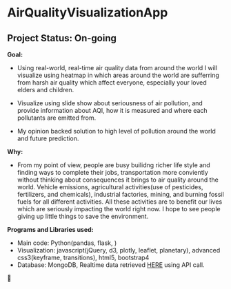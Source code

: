 # AirQualityVisualizationApp

## Project Status: On-going

**Goal:** 
- Using real-world, real-time air quality data from around the world I will visualize using heatmap in which areas around the world are sufferring
from harsh air quality which affect everyone, especially your loved elders and children.

- Visualize using slide show about seriousness of air pollution, and provide information about AQI, how it is measured and where each pollutants
are emitted from.

- My opinion backed solution to high level of pollution around the world and future prediction.

**Why:**
- From my point of view, people are busy builidng richer life style and finding ways to complete their jobs, transportation more conviently
without thinking about consequences it brings to air quality around the world. Vehicle emissions, agricultural activities(use of pesticides, 
fertilizers, and chemicals), industrial factories, mining, and burning fossil fuels for all different activities. All these activities
are to benefit our lives which are seriously impacting the world right now. I hope to see people giving up little things to save the environment.



**Programs and Libraries used:**
- Main code: Python(pandas, flask, )
- Visualization: javascript(jQuery, d3, plotly, leaflet, planetary), advanced css3(keyframe, transitions), html5, bootstrap4
- Database: MongoDB, Realtime data retrieved [HERE](aqicn.org) using API call.

:bear:
